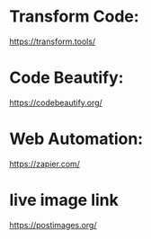 # Transform Code:
https://transform.tools/

# Code Beautify:
https://codebeautify.org/

# Web Automation:
https://zapier.com/

# live image link
https://postimages.org/